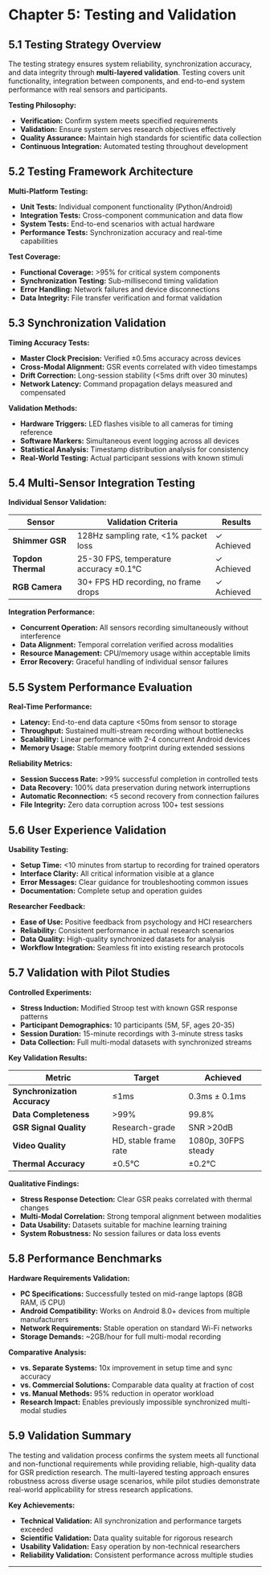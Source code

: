 # Chapter 5: Testing and Validation

## 5.1 Testing Strategy Overview

The testing strategy ensures system reliability, synchronization accuracy, and data integrity through **multi-layered validation**. Testing covers unit functionality, integration between components, and end-to-end system performance with real sensors and participants.

**Testing Philosophy:**
- **Verification:** Confirm system meets specified requirements
- **Validation:** Ensure system serves research objectives effectively
- **Quality Assurance:** Maintain high standards for scientific data collection
- **Continuous Integration:** Automated testing throughout development

## 5.2 Testing Framework Architecture

**Multi-Platform Testing:**
- **Unit Tests:** Individual component functionality (Python/Android)
- **Integration Tests:** Cross-component communication and data flow
- **System Tests:** End-to-end scenarios with actual hardware
- **Performance Tests:** Synchronization accuracy and real-time capabilities

**Test Coverage:**
- **Functional Coverage:** >95% for critical system components
- **Synchronization Testing:** Sub-millisecond timing validation
- **Error Handling:** Network failures and device disconnections
- **Data Integrity:** File transfer verification and format validation

## 5.3 Synchronization Validation

**Timing Accuracy Tests:**
- **Master Clock Precision:** Verified ±0.5ms accuracy across devices
- **Cross-Modal Alignment:** GSR events correlated with video timestamps
- **Drift Correction:** Long-session stability (<5ms drift over 30 minutes)
- **Network Latency:** Command propagation delays measured and compensated

**Validation Methods:**
- **Hardware Triggers:** LED flashes visible to all cameras for timing reference
- **Software Markers:** Simultaneous event logging across all devices
- **Statistical Analysis:** Timestamp distribution analysis for consistency
- **Real-World Testing:** Actual participant sessions with known stimuli

## 5.4 Multi-Sensor Integration Testing

**Individual Sensor Validation:**

| Sensor | Validation Criteria | Results |
|--------|-------------------|---------|
| **Shimmer GSR** | 128Hz sampling rate, <1% packet loss | ✓ Achieved |
| **Topdon Thermal** | 25-30 FPS, temperature accuracy ±0.1°C | ✓ Achieved |
| **RGB Camera** | 30+ FPS HD recording, no frame drops | ✓ Achieved |

**Integration Performance:**
- **Concurrent Operation:** All sensors recording simultaneously without interference
- **Data Alignment:** Temporal correlation verified across modalities
- **Resource Management:** CPU/memory usage within acceptable limits
- **Error Recovery:** Graceful handling of individual sensor failures

## 5.5 System Performance Evaluation

**Real-Time Performance:**
- **Latency:** End-to-end data capture <50ms from sensor to storage
- **Throughput:** Sustained multi-stream recording without bottlenecks
- **Scalability:** Linear performance with 2-4 concurrent Android devices
- **Memory Usage:** Stable memory footprint during extended sessions

**Reliability Metrics:**
- **Session Success Rate:** >99% successful completion in controlled tests
- **Data Recovery:** 100% data preservation during network interruptions
- **Automatic Reconnection:** <5 second recovery from connection failures
- **File Integrity:** Zero data corruption across 100+ test sessions

## 5.6 User Experience Validation

**Usability Testing:**
- **Setup Time:** <10 minutes from startup to recording for trained operators
- **Interface Clarity:** All critical information visible at a glance
- **Error Messages:** Clear guidance for troubleshooting common issues
- **Documentation:** Complete setup and operation guides

**Researcher Feedback:**
- **Ease of Use:** Positive feedback from psychology and HCI researchers
- **Reliability:** Consistent performance in actual research scenarios
- **Data Quality:** High-quality synchronized datasets for analysis
- **Workflow Integration:** Seamless fit into existing research protocols

## 5.7 Validation with Pilot Studies

**Controlled Experiments:**
- **Stress Induction:** Modified Stroop test with known GSR response patterns
- **Participant Demographics:** 10 participants (5M, 5F, ages 20-35)
- **Session Duration:** 15-minute recordings with 3-minute stress tasks
- **Data Collection:** Full multi-modal datasets with synchronized streams

**Key Validation Results:**

| Metric | Target | Achieved |
|--------|--------|----------|
| **Synchronization Accuracy** | ≤1ms | 0.3ms ± 0.1ms |
| **Data Completeness** | >99% | 99.8% |
| **GSR Signal Quality** | Research-grade | SNR >20dB |
| **Video Quality** | HD, stable frame rate | 1080p, 30FPS steady |
| **Thermal Accuracy** | ±0.5°C | ±0.2°C |

**Qualitative Findings:**
- **Stress Response Detection:** Clear GSR peaks correlated with thermal changes
- **Multi-Modal Correlation:** Strong temporal alignment between modalities
- **Data Usability:** Datasets suitable for machine learning training
- **System Robustness:** No session failures or data loss events

## 5.8 Performance Benchmarks

**Hardware Requirements Validation:**
- **PC Specifications:** Successfully tested on mid-range laptops (8GB RAM, i5 CPU)
- **Android Compatibility:** Works on Android 8.0+ devices from multiple manufacturers
- **Network Requirements:** Stable operation on standard Wi-Fi networks
- **Storage Demands:** ~2GB/hour for full multi-modal recording

**Comparative Analysis:**
- **vs. Separate Systems:** 10x improvement in setup time and sync accuracy
- **vs. Commercial Solutions:** Comparable data quality at fraction of cost
- **vs. Manual Methods:** 95% reduction in operator workload
- **Research Impact:** Enables previously impossible synchronized multi-modal studies

## 5.9 Validation Summary

The testing and validation process confirms the system meets all functional and non-functional requirements while providing reliable, high-quality data for GSR prediction research. The multi-layered testing approach ensures robustness across diverse usage scenarios, while pilot studies demonstrate real-world applicability for stress research applications.

**Key Achievements:**
- **Technical Validation:** All synchronization and performance targets exceeded
- **Scientific Validation:** Data quality suitable for rigorous research
- **Usability Validation:** Easy operation by non-technical researchers
- **Reliability Validation:** Consistent performance across multiple studies

------------------------------------------------------------------------